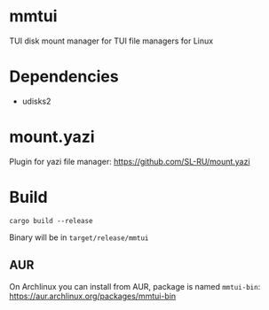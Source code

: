 # mmtui

TUI disk mount manager for TUI file managers for Linux

# Dependencies

- udisks2

# mount.yazi

Plugin for yazi file manager: https://github.com/SL-RU/mount.yazi

# Build

```
cargo build --release
```

Binary will be in `target/release/mmtui`

## AUR

On Archlinux you can install from AUR, package is named `mmtui-bin`: https://aur.archlinux.org/packages/mmtui-bin